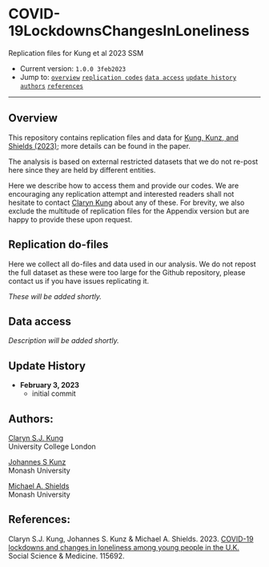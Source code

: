 # COVID-19LockdownsChangesInLoneliness
 Replication files for Kung et al 2023 SSM


- Current version: `1.0.0 3feb2023`
- Jump to: [`overview`](#overview) [`replication codes`](#replication-codes)  [`data access`](#data-access)  [`update history`](#update-history) [`authors`](#authors) [`references`](#references)

-----------

## Overview 

This repository contains replication files and data for [Kung, Kunz, and Shields (2023)](https://www.sciencedirect.com/science/article/pii/S0277953623000473); more details can be found in the paper. 

The analysis is based on external restricted datasets that we do not re-post here since they are held by different entities. 

Here we describe how to access them and provide our codes. We are encouraging any replication attempt and interested readers shall not hesitate to contact [Claryn Kung](mailto:naimi.johansson@regionorebrolan.se) about any of these. For brevity, we also exclude the multitude of replication files for the Appendix version but are happy to provide these upon request. 

## Replication do-files 

Here we collect all do-files and data used in our analysis. We do not repost the full dataset as these were too large for the Github repository, please contact us if you have issues replicating it. 

*These will be added shortly.*

## Data access

*Description will be added shortly.*

## Update History
* **February 3, 2023**
  - initial commit
  

## Authors:

[Claryn S.J. Kung](https://orcid.org/0000-0003-2863-9423)
<br>University College London

[Johannes S Kunz](https://sites.google.com/site/johannesskunz/)
<br>Monash University

[Michael A. Shields](https://research.monash.edu/en/persons/michael-shields)
<br>Monash University

## References: 

Claryn S.J. Kung, Johannes S. Kunz & Michael A. Shields. 2023. [COVID-19 lockdowns and changes in loneliness among young people in the U.K.](https://www.sciencedirect.com/science/article/pii/S0277953623000473) Social Science & Medicine. 115692.





